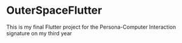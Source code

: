 # OuterSpaceFlutter
This is my final Flutter project for the Persona-Computer Interaction signature on my third year
